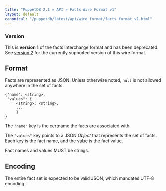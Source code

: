 ```yaml
---
title: "PuppetDB 2.1 » API » Facts Wire Format v1"
layout: default
canonical: "/puppetdb/latest/api/wire_format/facts_format_v1.html"
---
```


[facts_v2]: facts_format_v2.html

### Version

This is **version 1** of the facts interchange format and has been deprecated. See [version 2][facts_v2] for the currently supported version of this wire format.

## Format

Facts are represented as JSON. Unless otherwise noted, `null` is not
allowed anywhere in the set of facts.

    {"name": <string>,
     "values": {
         <string>: <string>,
         ...
         }
    }

The `"name"` key is the certname the facts are associated with.

The `"values"` key points to a JSON _Object_ that represents the set
of facts. Each key is the fact name, and the value is the fact value.

Fact names and values MUST be strings.

## Encoding

The entire fact set is expected to be valid JSON, which mandates UTF-8
encoding.
